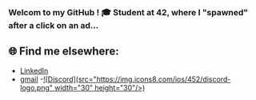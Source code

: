 ### Welcom to my GitHub ! 🎓 Student at 42, where I "spawned" after a click on an ad...



## 🌐 Find me elsewhere:
- [LinkedIn](https://linkedin.com/in/quentin-devianne-b507ab344)
- [gmail](qdeviann@student.42angouleme.fr)
-[![Discord](src="https://img.icons8.com/ios/452/discord-logo.png" width="30" height="30"/>)](https://discord.com/users/381620497148018688)
